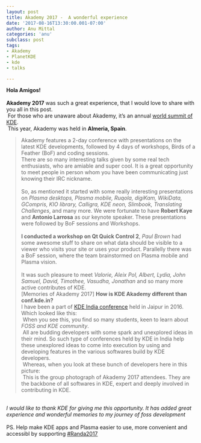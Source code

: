 ```yaml
---
layout: post
title: Akademy 2017 -  A wonderful experience
date: '2017-08-16T13:30:00.001-07:00'
author: Anu Mittal
categories: 'anu'
subclass: post
tags:
- Akademy
- PlanetKDE
- kde
- talks

---
```


**Hola Amigos!**<br><br>
**Akademy 2017** was such a great experience, that I would love to share with you all in this post. <br> For those who are unaware about Akademy, it’s an annual [world summit of KDE](https://akademy.kde.org).
<br> This year, Akademy was held in **Almeria, Spain**.
>Akademy features a 2-day conference with presentations on the latest KDE developments, followed by 4 days of workshops, Birds of a Feather (BoF) and coding sessions.
<br>There are so many interesting talks given by some real tech enthusiasts, who are amiable and super cool. It is a great opportunity to meet people in person whom you have been communicating just knowing their IRC nickname.<br><br>So, as mentioned it started with some really interesting presentations on *Plasma desktops, Plasma mobile, Ruqola, digiKam, WikiData, GCompris, KIO library, Calligra, KDE neon, Slimbook, Translating Challenges*, and many more. We were fortunate to have **Robert Kaye** and **Antonio Larrosa** as our keynote speaker. These presentations were followed by BoF sessions and Workshops.<br><br>**I conducted a workshop on Qt Quick Control 2**, *Paul Brown* had some awesome stuff to share on what data should be visible to a viewer who visits your site or uses your product. Parallelly there was a BoF session, where the team brainstormed on Plasma mobile and Plasma vision.<br><br>It was such pleasure to meet *Valorie, Aleix Pol, Albert, Lydia, John Samuel, David, Timothee, Vasudha, Jonathan* and so many more active contributes of KDE.<br>[Memories of Akademy 2017]
>**How is KDE Akademy different than conf.kde.in?**<br>I have been a part of [KDE India conference](conf.kde.in) held in Jaipur in 2016. Which looked like this: <br> When you see this, you find so many students, keen to learn about *FOSS and KDE community*. <br> All are budding developers with some spark and unexplored ideas in their mind. So such type of conferences held by KDE in India help these unexplored ideas to come into execution by using and developing features in the various softwares build by KDE developers. <br> Whereas, when you look at these bunch of developers here in this picture: <br> This is the group photograph of Akademy 2017 attendees. They are the backbone of all softwares in KDE, expert and deeply involved in contributing in KDE.

<br>*I would like to thank KDE for giving me this opportunity. It has added great experience and wonderful memories to my journey of foss development* <br><br>PS. Help make KDE apps and Plasma easier to use, more convenient and accessibl by supporting [#Randa2017](https://dot.kde.org/2017/08/08/randa-meetings-2017-its-all-about-accessibility)